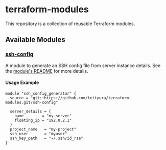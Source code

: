 # terraform-modules

This repository is a collection of reusable Terraform modules.

## Available Modules

### [ssh-config](./ssh-config/)

A module to generate an SSH config file from server instance details. See the [module's README](./ssh-config/README.md) for more details.

#### Usage Example

``` hcl
module "ssh_config_generator" {
  source = "git::https://github.com/teityura/terraform-modules.git/ssh-config"

  server_details = {
    name        = "my-server"
    floating_ip = "192.0.2.1"
  }
  project_name   = "my-project"
  ssh_user       = "myuser"
  ssh_key_path   = "~/.ssh/id_rsa"
}
```
